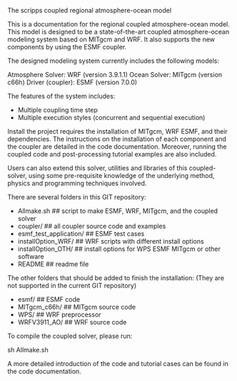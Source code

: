 The scripps coupled regional atmosphere-ocean model

This is a documentation for the regional coupled atmosphere-ocean model.
This model is designed to be a state-of-the-art coupled atmosphere-ocean
modeling system based on MITgcm and WRF. It also supports the new
components by using the ESMF coupler.

The designed modeling system currently includes the following models:

Atmosphere Solver: WRF (version 3.9.1.1)
Ocean Solver: MITgcm (version c66h)
Driver (coupler): ESMF (version 7.0.0)

The features of the system includes:

* Multiple coupling time step
* Multiple execution styles (concurrent and sequential execution)

Install the project requires the installation of MITgcm, WRF ESMF, and their
dependencies. The instructions on the installation of each component and the
coupler are detailed in the code documentation. Moreover, running the coupled
code and post-processing tutorial examples are also included.

Users can also extend this solver, utilities and libraries of this
coupled-solver, using some pre-requisite knowledge of the underlying method,
physics and programming techniques involved.

There are several folders in this GIT repository:

* Allmake.sh                ## script to make ESMF, WRF, MITgcm, and the coupled solver
* coupler/                  ## all coupler source code and examples
* esmf\_test\_application/  ## ESMF test cases
* installOption\_WRF/       ## WRF scripts with different install options
* installOption\_OTH/       ## install options for WPS ESMF MITgcm or other software
* README                    ## readme file

The other folders that should be added to finish the installation:
(They are not supported in the current GIT repository)

* esmf/                     ## ESMF code
* MITgcm\_c66h/             ## MITgcm source code
* WPS/                      ## WRF preprocessor
* WRFV3911\_AO/             ## WRF source code

To compile the coupled solver, please run:

  sh Allmake.sh

A more detailed introduction of the code and tutorial cases can be found in the
code documentation.
